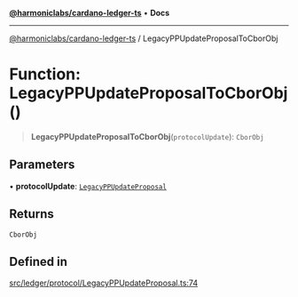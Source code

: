 [**@harmoniclabs/cardano-ledger-ts**](../README.md) • **Docs**

***

[@harmoniclabs/cardano-ledger-ts](../globals.md) / LegacyPPUpdateProposalToCborObj

# Function: LegacyPPUpdateProposalToCborObj()

> **LegacyPPUpdateProposalToCborObj**(`protocolUpdate`): `CborObj`

## Parameters

• **protocolUpdate**: [`LegacyPPUpdateProposal`](../type-aliases/LegacyPPUpdateProposal.md)

## Returns

`CborObj`

## Defined in

[src/ledger/protocol/LegacyPPUpdateProposal.ts:74](https://github.com/HarmonicLabs/cardano-ledger-ts/blob/94dd590ffe94133126b0d8d49920fc7b002e1975/src/ledger/protocol/LegacyPPUpdateProposal.ts#L74)
